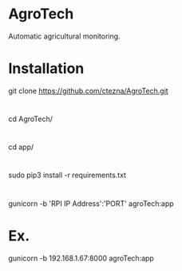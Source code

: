 # AgroTech
Automatic agricultural monitoring.

# Installation
git clone https://github.com/ctezna/AgroTech.git
#
cd AgroTech/
#
cd app/
#
sudo pip3 install -r requirements.txt
#
gunicorn -b 'RPI IP Address':'PORT' agroTech:app
#
# Ex.
gunicorn -b 192.168.1.67:8000 agroTech:app

